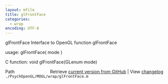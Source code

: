 ```yaml
---
layout: mfile
title: glFrontFace
categories:
  - wrap
encoding: UTF-8
---
```


glFrontFace  Interface to OpenGL function glFrontFace  

usage:  glFrontFace( mode )  

C function:  void glFrontFace(GLenum mode)  


<div class="code_header" style="text-align:right;">
  <span style="float:left;">Path&nbsp;&nbsp;</span> <span class="counter">Retrieve <a href=
  "https://raw.github.com/Psychtoolbox-3/Psychtoolbox-3/beta/./PsychOpenGL/MOGL/wrap/glFrontFace.m">current version from GitHub</a> | View <a href=
  "https://github.com/Psychtoolbox-3/Psychtoolbox-3/commits/beta/./PsychOpenGL/MOGL/wrap/glFrontFace.m">changelog</a></span>
</div>
<div class="code">
  <code>./PsychOpenGL/MOGL/wrap/glFrontFace.m</code>
</div>

